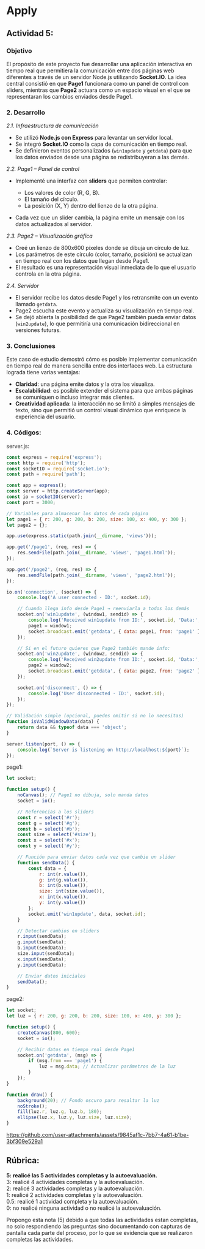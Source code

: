 
# Apply

## Actividad 5:

### Objetivo

El propósito de este proyecto fue desarrollar una aplicación interactiva en tiempo real que permitiera la comunicación entre dos páginas web diferentes a través de un servidor Node.js utilizando **Socket.IO**. La idea central consistió en que **Page1** funcionara como un panel de control con sliders, mientras que **Page2** actuara como un espacio visual en el que se representaran los cambios enviados desde Page1.

### 2. Desarrollo

*2.1. Infraestructura de comunicación*

* Se utilizó **Node.js con Express** para levantar un servidor local.
* Se integró **Socket.IO** como la capa de comunicación en tiempo real.
* Se definieron eventos personalizados (`win1update` y `getdata`) para que los datos enviados desde una página se redistribuyeran a las demás.

*2.2. Page1 – Panel de control*

* Implementé una interfaz con **sliders** que permiten controlar:

  * Los valores de color (R, G, B).
  * El tamaño del círculo.
  * La posición (X, Y) dentro del lienzo de la otra página.
* Cada vez que un slider cambia, la página emite un mensaje con los datos actualizados al servidor.

*2.3. Page2 – Visualización gráfica*

* Creé un lienzo de 800x600 píxeles donde se dibuja un círculo de luz.
* Los parámetros de este círculo (color, tamaño, posición) se actualizan en tiempo real con los datos que llegan desde Page1.
* El resultado es una representación visual inmediata de lo que el usuario controla en la otra página.

*2.4. Servidor*

* El servidor recibe los datos desde Page1 y los retransmite con un evento llamado `getdata`.
* Page2 escucha este evento y actualiza su visualización en tiempo real.
* Se dejó abierta la posibilidad de que Page2 también pueda enviar datos (`win2update`), lo que permitiría una comunicación bidireccional en versiones futuras.

### 3. Conclusiones

Este caso de estudio demostró cómo es posible implementar comunicación en tiempo real de manera sencilla entre dos interfaces web. La estructura lograda tiene varias ventajas:

* **Claridad**: una página emite datos y la otra los visualiza.
* **Escalabilidad**: es posible extender el sistema para que ambas páginas se comuniquen o incluso integrar más clientes.
* **Creatividad aplicada**: la interacción no se limitó a simples mensajes de texto, sino que permitió un control visual dinámico que enriquece la experiencia del usuario.

### 4. Códigos:

server.js:
```js
const express = require('express');
const http = require('http');
const socketIO = require('socket.io');
const path = require('path');

const app = express();
const server = http.createServer(app);
const io = socketIO(server);
const port = 3000;

// Variables para almacenar los datos de cada página
let page1 = { r: 200, g: 200, b: 200, size: 100, x: 400, y: 300 };
let page2 = {};

app.use(express.static(path.join(__dirname, 'views')));

app.get('/page1', (req, res) => {
    res.sendFile(path.join(__dirname, 'views', 'page1.html'));
});

app.get('/page2', (req, res) => {
    res.sendFile(path.join(__dirname, 'views', 'page2.html'));
});

io.on('connection', (socket) => {
    console.log('A user connected - ID:', socket.id);

    // Cuando llega info desde Page1 → reenviarla a todos los demás
    socket.on('win1update', (window1, sendid) => {
        console.log('Received win1update from ID:', socket.id, 'Data:', window1);
        page1 = window1;
        socket.broadcast.emit('getdata', { data: page1, from: 'page1' });
    });

    // Si en el futuro quieres que Page2 también mande info:
    socket.on('win2update', (window2, sendid) => {
        console.log('Received win2update from ID:', socket.id, 'Data:', window2);
        page2 = window2;
        socket.broadcast.emit('getdata', { data: page2, from: 'page2' });
    });

    socket.on('disconnect', () => {
        console.log('User disconnected - ID:', socket.id);
    });
});

// Validación simple (opcional, puedes omitir si no lo necesitas)
function isValidWindowData(data) {
    return data && typeof data === 'object';
}

server.listen(port, () => {
    console.log(`Server is listening on http://localhost:${port}`);
});
```


page1:
```js
let socket;

function setup() {
    noCanvas(); // Page1 no dibuja, solo manda datos
    socket = io();

    // Referencias a los sliders
    const r = select('#r');
    const g = select('#g');
    const b = select('#b');
    const size = select('#size');
    const x = select('#x');
    const y = select('#y');

    // Función para enviar datos cada vez que cambie un slider
    function sendData() {
        const data = {
            r: int(r.value()),
            g: int(g.value()),
            b: int(b.value()),
            size: int(size.value()),
            x: int(x.value()),
            y: int(y.value())
        };
        socket.emit('win1update', data, socket.id);
    }

    // Detectar cambios en sliders
    r.input(sendData);
    g.input(sendData);
    b.input(sendData);
    size.input(sendData);
    x.input(sendData);
    y.input(sendData);

    // Enviar datos iniciales
    sendData();
}
```


page2:
```js
let socket;
let luz = { r: 200, g: 200, b: 200, size: 100, x: 400, y: 300 };

function setup() {
    createCanvas(800, 600);
    socket = io();

    // Recibir datos en tiempo real desde Page1
    socket.on('getdata', (msg) => {
        if (msg.from === 'page1') {
            luz = msg.data; // Actualizar parámetros de la luz
        }
    });
}

function draw() {
    background(20); // Fondo oscuro para resaltar la luz
    noStroke();
    fill(luz.r, luz.g, luz.b, 180);
    ellipse(luz.x, luz.y, luz.size, luz.size);
}
```


https://github.com/user-attachments/assets/9845af1c-7bb7-4a61-b1be-3bf309e529a1

## Rúbrica:  
**5: realicé las 5 actividades completas y la autoevaluación.**  
3: realicé 4 actividades completas y la autoevaluación.  
2: realicé 3 actividades completas y la autoevaluación.  
1: realicé 2 actividades completas y la autoevaluación.  
0.5: realicé 1 actividad completa y la autoevaluación.  
0: no realicé ninguna actividad o no realicé la autoevaluación.  

Propongo esta nota (5) debido a que todas las actividades estan completas, no solo respondiendo las preguntas sino documentando con capturas de pantalla cada parte del proceso, por lo que se evidencia que se realizaron completas las actividades.

